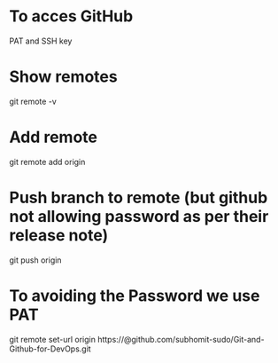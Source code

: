 # To acces GitHub
PAT and SSH key

# Show remotes
git remote -v

# Add remote
git remote add origin <url> 

# Push branch to remote (but github not allowing password as per their release note)
git push origin <branch>

# To avoiding the Password we use PAT
git remote set-url origin https://<PAT>@github.com/subhomit-sudo/Git-and-Github-for-DevOps.git

